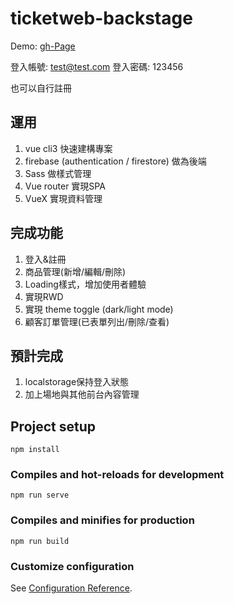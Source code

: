 # ticketweb-backstage

Demo: [gh-Page](https://hoyi-23.github.io/ticketweb-backstage/#/)

登入帳號: test@test.com
登入密碼: 123456

也可以自行註冊

## 運用
1. vue cli3 快速建構專案
2. firebase (authentication / firestore) 做為後端
3. Sass 做樣式管理
4. Vue router 實現SPA
5. VueX 實現資料管理

## 完成功能
1. 登入&註冊
2. 商品管理(新增/編輯/刪除)
3. Loading樣式，增加使用者體驗
4. 實現RWD
5. 實現 theme toggle (dark/light mode)
6. 顧客訂單管理(已表單列出/刪除/查看)

## 預計完成
1. localstorage保持登入狀態
2. 加上場地與其他前台內容管理


## Project setup
```
npm install
```

### Compiles and hot-reloads for development
```
npm run serve
```

### Compiles and minifies for production
```
npm run build
```

### Customize configuration
See [Configuration Reference](https://cli.vuejs.org/config/).
